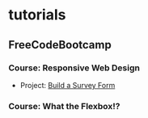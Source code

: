 # tutorials

## FreeCodeBootcamp

### Course: Responsive Web Design

-   Project: [Build a Survey Form](https://github.com/cmtayl0r/tutorials/blob/b66bfe75d8a2619b8c1d44bc76e7ad4c0e448bc9/freecodebootcamp/01-survey-form.html)

### Course: What the Flexbox!?